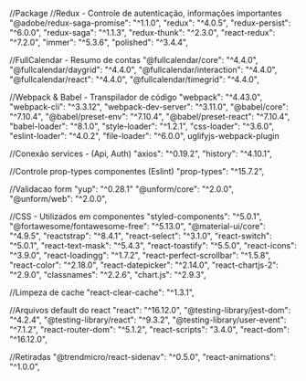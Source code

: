 //Package
//Redux - Controle de autenticação, informações importantes
"@adobe/redux-saga-promise": "^1.1.0",
"redux": "^4.0.5",
"redux-persist": "^6.0.0",
"redux-saga": "^1.1.3",
"redux-thunk": "^2.3.0",
"react-redux": "^7.2.0",
"immer": "^5.3.6",
"polished": "^3.4.4",

//FullCalendar - Resumo de contas
"@fullcalendar/core": "^4.4.0",
"@fullcalendar/daygrid": "^4.4.0",
"@fullcalendar/interaction": "^4.4.0",
"@fullcalendar/react": "^4.4.0",
"@fullcalendar/timegrid": "^4.4.0",

//Webpack & Babel - Transpilador de código
"webpack": "^4.43.0",
"webpack-cli": "^3.3.12",
"webpack-dev-server": "^3.11.0",
"@babel/core": "^7.10.4",
"@babel/preset-env": "^7.10.4",
"@babel/preset-react": "^7.10.4",
"babel-loader": "^8.1.0",
"style-loader": "^1.2.1",
"css-loader": "^3.6.0",
"eslint-loader": "^4.0.2",
"file-loader": "^6.0.0",
uglifyjs-webpack-plugin

//Conexão services - (Api, Auth)
"axios": "^0.19.2",
"history": "^4.10.1",

//Controle prop-types componentes (Eslint)
"prop-types": "^15.7.2",

//Validacao form
"yup": "^0.28.1"
"@unform/core": "^2.0.0",
"@unform/web": "^2.0.0",

//CSS - Utilizados em componentes
"styled-components": "^5.0.1",
"@fortawesome/fontawesome-free": "^5.13.0",
"@material-ui/core": "^4.9.5",
"reactstrap": "^8.4.1",
"react-select": "^3.1.0",
"react-switch": "^5.0.1",
"react-text-mask": "^5.4.3",
"react-toastify": "^5.5.0",
"react-icons": "^3.9.0",
"react-loadingg": "^1.7.2",
"react-perfect-scrollbar": "^1.5.8",
"react-color": "^2.18.0",
"react-datepicker": "^2.14.0",
"react-chartjs-2": "^2.9.0",
"classnames": "^2.2.6",
"chart.js": "^2.9.3",

//Limpeza de cache
"react-clear-cache": "^1.3.1",

//Arquivos default do react
"react": "^16.12.0",
"@testing-library/jest-dom": "^4.2.4",
"@testing-library/react": "^9.3.2",
"@testing-library/user-event": "^7.1.2",
"react-router-dom": "^5.1.2",
"react-scripts": "3.4.0",
"react-dom": "^16.12.0",

//Retiradas
"@trendmicro/react-sidenav": "^0.5.0",
"react-animations": "^1.0.0",
